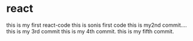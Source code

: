 # react
this is  my first react-code
this is sonis first code
this is my2nd commit....
this is my 3rd commit
this is my 4th commit.
this is my fifth commit.